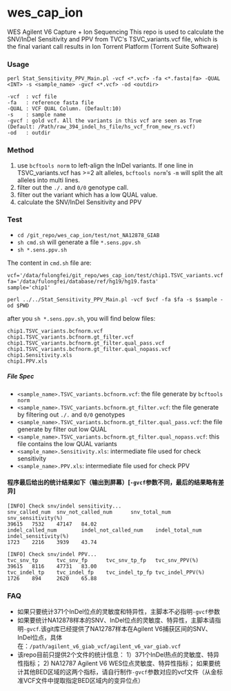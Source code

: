﻿# wes_cap_ion
WES Agilent V6 Capture + Ion Sequencing
This repo is used to calculate the SNV/InDel Sensitivity and PPV from TVC's TSVC_variants.vcf file, which is the final variant call results in Ion Torrent Platform (Torrent Suite Software) 

### Usage
```
perl Stat_Sensitivity_PPV_Main.pl -vcf <*.vcf> -fa <*.fasta|fa> -QUAL <INT> -s <sample_name> -gvcf <*.vcf> -od <outdir>

-vcf  : vcf file
-fa   : reference fasta file
-QUAL : VCF QUAL Column. (Default:10)
-s    : sample name
-gvcf : gold vcf. All the variants in this vcf are seen as True (Default: /Path/raw_394_indel_hs_file/hs_vcf_from_new_rs.vcf)
-od   : outdir
```

### Method
1) use `bcftools norm` to left-align the InDel variants. If one line in TSVC_variants.vcf has >=2 alt alleles, `bcftools norm`'s `-m` will split the alt alleles into multi lines.
2) filter out the `./.` and `0/0` genotype call.
3) filter out the variant which has a low QUAL value.
4) calculate the SNV/InDel Sensitivity and PPV

### Test
* `cd /git_repo/wes_cap_ion/test/not_NA12878_GIAB`
* `sh cmd.sh` will generate a file `*.sens.ppv.sh`
* `sh *.sens.ppv.sh`

The content in `cmd.sh` file are:
```
vcf='/data/fulongfei/git_repo/wes_cap_ion/test/chip1.TSVC_variants.vcf'
fa='/data/fulongfei/database/ref/hg19/hg19.fasta'
sample='chip1'

perl ../../Stat_Sensitivity_PPV_Main.pl -vcf $vcf -fa $fa -s $sample -od $PWD
```

after you `sh *.sens.ppv.sh`, you will find below files:
```
chip1.TSVC_variants.bcfnorm.vcf
chip1.TSVC_variants.bcfnorm.gt_filter.vcf
chip1.TSVC_variants.bcfnorm.gt_filter.qual_pass.vcf
chip1.TSVC_variants.bcfnorm.gt_filter.qual_nopass.vcf
chip1.Sensitivity.xls
chip1.PPV.xls
```

##### File Spec
* `<sample_name>.TSVC_variants.bcfnorm.vcf`: the file generate by `bcftools norm`
* `<sample_name>.TSVC_variants.bcfnorm.gt_filter.vcf`: the file generate by filtering out `./.` and `0/0` genotypes
* `<sample_name>.TSVC_variants.bcfnorm.gt_filter.qual_pass.vcf`: the file generate by filter out low QUAL
* `<sample_name>.TSVC_variants.bcfnorm.gt_filter.qual_nopass.vcf`: this file contains the low QUAL variants
* `<sample_name>.Sensitivity.xls`: intermediate file used for check sensitivity
* `<sample_name>.PPV.xls`: intermediate file used for check PPV

#### 程序最后给出的统计结果如下（输出到屏幕）[`-gvcf`参数不同，最后的结果略有差异]
```
[INFO] Check snv/indel sensitivity...
snv_called_num  snv_not_called_num      snv_total_num   snv_sensitivity(%)
39615   7532    47147   84.02
indel_called_num        indel_not_called_num    indel_total_num indel_sensitivity(%)
1723    2216    3939    43.74

[INFO] Check snv/indel PPV...
tvc_snv_tp      tvc_snv_fp      tvc_snv_tp_fp   tvc_snv_PPV(%)
39615   8116    47731   83.00
tvc_indel_tp    tvc_indel_fp    tvc_indel_tp_fp tvc_indel_PPV(%)
1726    894     2620    65.88
```

### FAQ
* 如果只要统计371个InDel位点的灵敏度和特异性，主脚本不必指明`-gvcf`参数
* 如果要统计NA12878样本的SNV、InDel位点的灵敏度、特异性，主脚本请指明`-gvcf`.该git库已经提供了NA12787样本在Agilent V6捕获区间的SNV、InDel位点，具体在：`/path/agilent_v6_giab_vcf/agilent_v6_var_giab.vcf`
* 该repo目前只提供2个文件的统计信息：
    1）371个InDel热点的灵敏度、特异性指标；
    2) NA12787 Agilent V6 WES位点灵敏度、特异性指标；
如果要统计其他BED区域的这两个指标，请自行制作`-gvcf`参数对应的vcf文件（从金标准VCF文件中提取指定BED区域内的变异位点）

